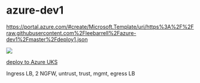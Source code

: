 # azure-dev1
https://portal.azure.com/#create/Microsoft.Template/uri/https%3A%2F%2Fraw.githubusercontent.com%2Fleebarrell%2Fazure-dev1%2Fmaster%2Fdeploy1.json



<img src="hcc-shared.png"/>

<p><a href='https://portal.azure.com/#create/Microsoft.Template/uri/https%3A%2F%2Fraw.githubusercontent.com%2Fleebarrell%2Fazure-dev1%2Fmaster%2Fdeploy1.json'>deploy to Azure UKS</a></p>
<p>Ingress LB, 2 NGFW, untrust, trust, mgmt, egress LB </p>
